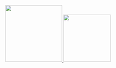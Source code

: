 <div align="center">
  <a href="https://github.com/guilherme-savio">
  <img height="180em" src="https://github-readme-stats.vercel.app/api?username=guilherme-savio&show_icons=true&theme=dark&include_all_commits=true&count_private=true"/>
  <img height="150em" src="https://github-readme-stats.vercel.app/api/top-langs/?username=guilherme-savio&layout=compact&langs_count=7&theme=dark&count_private=true"/>
</div>
